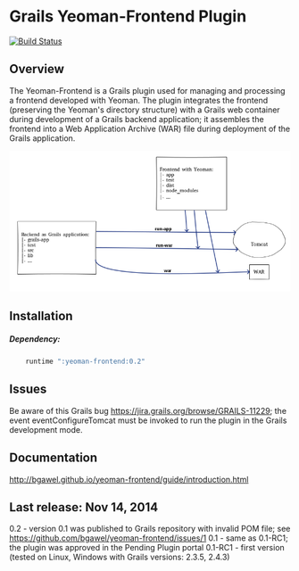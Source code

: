 Grails Yeoman-Frontend Plugin
===============
[![Build Status](https://travis-ci.org/bgawel/yeoman-frontend.svg?branch=master)](https://travis-ci.org/bgawel/yeoman-frontend)

Overview
--------
The Yeoman-Frontend is a Grails plugin used for managing and processing a frontend developed with Yeoman. The plugin integrates the frontend (preserving the Yeoman's directory structure) with a Grails web container during development of a Grails backend application; it assembles the frontend into a Web Application Archive (WAR) file during deployment of the Grails application.

![Overview](https://github.com/bgawel/bgawel.github.io/blob/master/yeoman-frontend/img/overview.png)

Installation
------------
##### Dependency:
```groovy
	runtime ":yeoman-frontend:0.2"
```

Issues
------
Be aware of this Grails bug https://jira.grails.org/browse/GRAILS-11229; the event eventConfigureTomcat must be invoked to run the plugin in the Grails development mode.

Documentation
-------------
http://bgawel.github.io/yeoman-frontend/guide/introduction.html

Last release: Nov 14, 2014
--------------------------
0.2 - version 0.1 was published to Grails repository with invalid POM file; see https://github.com/bgawel/yeoman-frontend/issues/1
0.1 - same as 0.1-RC1; the plugin was approved in the Pending Plugin portal
0.1-RC1 - first version (tested on Linux, Windows with Grails versions: 2.3.5, 2.4.3)


